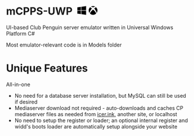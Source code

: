 # mCPPS-UWP&nbsp; ![](https://raw.githubusercontent.com/mh9924/mCPPS-UWP/master/mCPPS/Assets/windows.png) ![](https://raw.githubusercontent.com/mh9924/mCPPS-UWP/master/mCPPS/Assets/xbox.png)
UI-based Club Penguin server emulator written in Universal Windows Platform C#

Most emulator-relevant code is in Models folder

# Unique Features
All-in-one
* No need for a database server installation, but MySQL can still be used if desired
* Mediaserver download not required - auto-downloads and caches CP mediaserver files as needed from [icer.ink](https://icer.ink/), another site, or localhost
* No need to setup the register or loader; an optional internal register and widd's boots loader are automatically setup alongside your website
